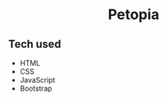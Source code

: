 
<b><h1 style="text-align: center;">Petopia</h1></b>



## Tech used
* HTML
* CSS
* JavaScript
* Bootstrap

